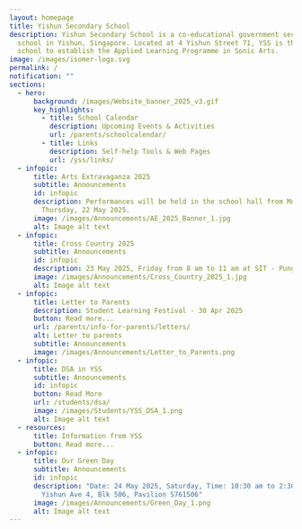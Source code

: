 ```yaml
---
layout: homepage
title: Yishun Secondary School
description: Yishun Secondary School is a co-educational government secondary
  school in Yishun, Singapore. Located at 4 Yishun Street 71, YSS is the first
  school to establish the Applied Learning Programme in Sonic Arts.
image: /images/isomer-logo.svg
permalink: /
notification: ""
sections:
  - hero:
      background: /images/Website_banner_2025_v3.gif
      key_highlights:
        - title: School Calendar
          description: Upcoming Events & Activities
          url: /parents/schoolcalendar/
        - title: Links
          description: Self-help Tools & Web Pages
          url: /yss/links/
  - infopic:
      title: Arts Extravaganza 2025
      subtitle: Announcements
      id: infopic
      description: Performances will be held in the school hall from Monday, 19 May to
        Thursday, 22 May 2025.
      image: /images/Announcements/AE_2025_Banner_1.jpg
      alt: Image alt text
  - infopic:
      title: Cross Country 2025
      subtitle: Announcements
      id: infopic
      description: 23 May 2025, Friday from 8 am to 11 am at SIT - Punggol Campus.
      image: /images/Announcements/Cross_Country_2025_1.jpg
      alt: Image alt text
  - infopic:
      title: Letter to Parents
      description: Student Learning Festival - 30 Apr 2025
      button: Read more...
      url: /parents/info-for-parents/letters/
      alt: Letter to parents
      subtitle: Announcements
      image: /images/Announcements/Letter_to_Parents.png
  - infopic:
      title: DSA in YSS
      subtitle: Announcements
      id: infopic
      button: Read More
      url: /students/dsa/
      image: /images/Students/YSS_DSA_1.png
      alt: Image alt text
  - resources:
      title: Information from YSS
      button: Read more...
  - infopic:
      title: Our Green Day
      subtitle: Announcements
      id: infopic
      description: "Date: 24 May 2025, Saturday, Time: 10:30 am to 2:30 pm Venue:
        Yishun Ave 4, Blk 506, Pavilion S761506"
      image: /images/Announcements/Green_Day_1.png
      alt: Image alt text
---
```

